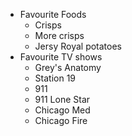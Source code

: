 * Favourite Foods
  * Crisps
  * More crisps
  * Jersy Royal potatoes
* Favourite TV shows
  * Grey's Anatomy
  * Station 19
  * 911
  * 911 Lone Star
  * Chicago Med
  * Chicago Fire
